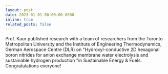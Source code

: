 ```yaml
---
layout: post
date: 2023-01-01 00:00:00-0500
inline: true
related_posts: false
---
```


Prof. Kaur published research with a team of researchers from the Toronto Metropolitan University and the Institute of Engineering Thermodynamics, German Aerospace Centre (DLR) on "Hydroxyl-conductive 2D hexagonal boron nitrides for anion exchange membrane water electrolysis and sustainable hydrogen production "in Sustainable Energy & Fuels. Congratulations everyone!
